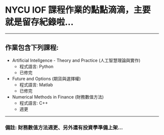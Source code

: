 # NYCU IOF 課程作業的點點滴滴，主要就是留存紀錄啦...

---

## 作業包含下列課程:

- Artificial Intellgence - Theory and Practice (人工智慧理論與實作)
  - 程式語言: Python
  - 已修完
- Future and Options (期貨與選擇權)
  - 程式語言: Matlab
  - 已修完
- Numerical Methods in Finance (財務數值方法)
  - 程式語言: C++
  - 週更

---

### 備註: 財務數值方法週更、另外還有投資學準備上架...
